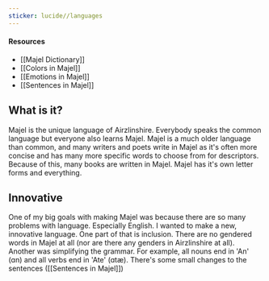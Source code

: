 ```yaml
---
sticker: lucide//languages
---
```

#### Resources
* [[Majel Dictionary]]
* [[Colors in Majel]]
* [[Emotions in Majel]]
* [[Sentences in Majel]]

## What is it?
Majel is the unique language of Airzlinshire. Everybody speaks the common language but everyone also learns Majel. Majel is a much older language than common, and many writers and poets write in Majel as it's often more concise and has many more specific words to choose from for descriptors. Because of this, many books are written in Majel. Majel has it's own letter forms and everything.

## Innovative
One of my big goals with making Majel was because there are so many problems with language. Especially English. I wanted to make a new, innovative language. One part of that is inclusion. There are no gendered words in Majel at all (nor are there any genders in Airzlinshire at all). Another was simplifying the grammar. For example, all nouns end in 'An' (ɑn) and all verbs end in 'Ate' (ɑtæ). There's some small changes to the sentences ([[Sentences in Majel]])


